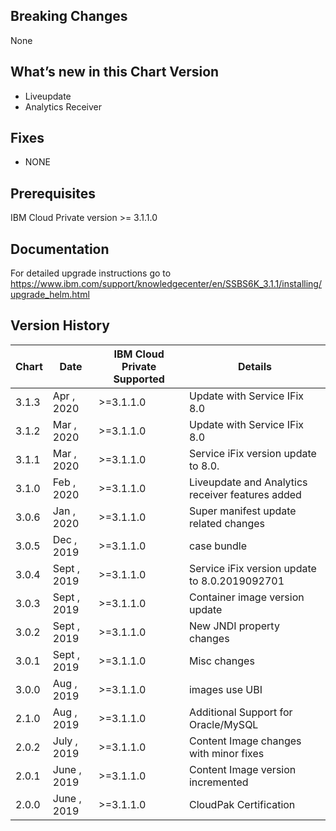 ## Breaking Changes
None

## What’s new in this Chart Version
- Liveupdate
- Analytics Receiver

## Fixes
* NONE

## Prerequisites
IBM Cloud Private version >= 3.1.1.0

## Documentation
For detailed upgrade instructions go to https://www.ibm.com/support/knowledgecenter/en/SSBS6K_3.1.1/installing/upgrade_helm.html

## Version History
| Chart | Date                | IBM Cloud Private Supported |       Details               |
| ----- | --------------------| --------------------------- | ----------------------------|
| 3.1.3  |  Apr , 2020        | >=3.1.1.0                   |  Update with Service IFix 8.0 |
| 3.1.2  |  Mar , 2020        | >=3.1.1.0                   |  Update with Service IFix 8.0 |
| 3.1.1  |  Mar , 2020        | >=3.1.1.0                   |  Service iFix version update to 8.0. |
| 3.1.0  |  Feb , 2020        | >=3.1.1.0                   |  Liveupdate and Analytics receiver features added  |
| 3.0.6  |  Jan , 2020        | >=3.1.1.0                   |  Super manifest update related changes  |
| 3.0.5  |  Dec , 2019        | >=3.1.1.0                   |  case bundle   |
| 3.0.4  |  Sept , 2019        | >=3.1.1.0                   |  Service iFix version update to 8.0.2019092701 |
| 3.0.3  |  Sept , 2019        | >=3.1.1.0                   |  Container image version update   |
| 3.0.2  |  Sept , 2019        | >=3.1.1.0                   |   New JNDI property changes   |
| 3.0.1  |  Sept , 2019        | >=3.1.1.0                   |   Misc changes   |
| 3.0.0  |  Aug , 2019        | >=3.1.1.0                   |   images use UBI   |
| 2.1.0  |  Aug , 2019        | >=3.1.1.0                   |   Additional Support for Oracle/MySQL    |
| 2.0.2  |  July , 2019       | >=3.1.1.0                   |   Content Image changes with minor fixes |
| 2.0.1  |  June , 2019       | >=3.1.1.0                   |   Content Image version incremented |
| 2.0.0  |  June , 2019       | >=3.1.1.0                   |   CloudPak Certification    |
